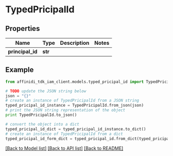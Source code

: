 # TypedPricipalId

## Properties

| Name             | Type    | Description | Notes |
| ---------------- | ------- | ----------- | ----- |
| **principal_id** | **str** |             |

## Example

```python
from affinidi_tdk_iam_client.models.typed_pricipal_id import TypedPricipalId

# TODO update the JSON string below
json = "{}"
# create an instance of TypedPricipalId from a JSON string
typed_pricipal_id_instance = TypedPricipalId.from_json(json)
# print the JSON string representation of the object
print TypedPricipalId.to_json()

# convert the object into a dict
typed_pricipal_id_dict = typed_pricipal_id_instance.to_dict()
# create an instance of TypedPricipalId from a dict
typed_pricipal_id_form_dict = typed_pricipal_id.from_dict(typed_pricipal_id_dict)
```

[[Back to Model list]](../README.md#documentation-for-models) [[Back to API list]](../README.md#documentation-for-api-endpoints) [[Back to README]](../README.md)

